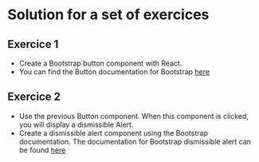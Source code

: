 # Solution for a set of exercices

## Exercice 1

- Create a Bootstrap button component with React.
- You can find the Button documentation for Bootstrap [here](https://getbootstrap.com/docs/5.3/components/buttons/)

## Exercice 2

- Use the previous Button component. When this component is clicked, you will display a dismissible Alert.
- Create a dismissible alert component using the Bootstrap documentation.
  The documentation for Bootstrap dismissible alert can be found [here](https://getbootstrap.com/docs/5.3/components/alerts/#dismissing)
